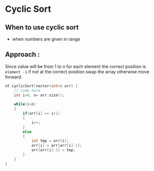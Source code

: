 # Cyclic Sort

## When to use cyclic sort
- when numbers are given in range

## Approach :
Since value will be from 1 to n
for each element the correct position is `element -1` if not at the correct position swap the array otherwise move forward.

```cpp
nt cyclicSort(vector<int>& arr) {
    // Code here
    int i=0, n= arr.size();
    
    while(i<n)
    {
        if(arr[i] == i+1)
        {
            i++;
        }
        else
        {
            int tmp = arr[i];
            arr[i] = arr[arr[i]-1];
            arr[arr[i]-1] = tmp;
        }
    }
}
```